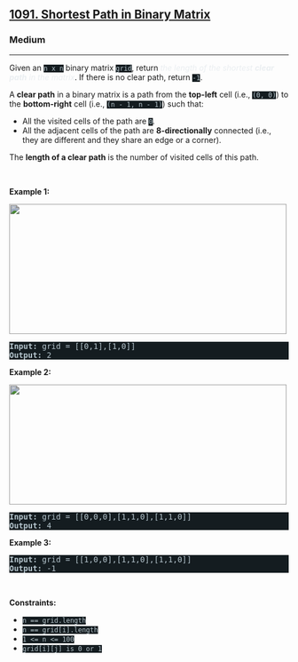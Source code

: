 <h2><a href="https://leetcode.com/problems/shortest-path-in-binary-matrix/">1091. Shortest Path in Binary Matrix</a></h2><h3>Medium</h3><hr><div><p>Given an <code style="background-color: rgb(20, 28, 32) !important; color: rgb(183, 198, 205) !important;">n x n</code> binary matrix <code style="background-color: rgb(20, 28, 32) !important; color: rgb(183, 198, 205) !important;">grid</code>, return <em style="color: rgb(234, 238, 241) !important;">the length of the shortest <strong>clear path</strong> in the matrix</em>. If there is no clear path, return <code style="background-color: rgb(20, 28, 32) !important; color: rgb(183, 198, 205) !important;">-1</code>.</p>

<p>A <strong>clear path</strong> in a binary matrix is a path from the <strong>top-left</strong> cell (i.e., <code style="background-color: rgb(20, 28, 32) !important; color: rgb(183, 198, 205) !important;">(0, 0)</code>) to the <strong>bottom-right</strong> cell (i.e., <code style="background-color: rgb(20, 28, 32) !important; color: rgb(183, 198, 205) !important;">(n - 1, n - 1)</code>) such that:</p>

<ul>
	<li>All the visited cells of the path are <code style="background-color: rgb(20, 28, 32) !important; color: rgb(183, 198, 205) !important;">0</code>.</li>
	<li>All the adjacent cells of the path are <strong>8-directionally</strong> connected (i.e., they are different and they share an edge or a corner).</li>
</ul>

<p>The <strong>length of a clear path</strong> is the number of visited cells of this path.</p>

<p>&nbsp;</p>
<p><strong>Example 1:</strong></p>
<img alt="" src="https://assets.leetcode.com/uploads/2021/02/18/example1_1.png" style="width: 500px; height: 234px; filter: saturate(0.9) brightness(0.8); color: rgb(194, 207, 214) !important;">
<pre style="background-color: rgb(20, 28, 32) !important; color: rgb(182, 198, 206) !important;"><strong>Input:</strong> grid = [[0,1],[1,0]]
<strong>Output:</strong> 2
</pre>

<p><strong>Example 2:</strong></p>
<img alt="" src="https://assets.leetcode.com/uploads/2021/02/18/example2_1.png" style="height: 216px; width: 500px; filter: saturate(0.9) brightness(0.8);">
<pre style="background-color: rgb(20, 28, 32) !important; color: rgb(182, 198, 206) !important;"><strong>Input:</strong> grid = [[0,0,0],[1,1,0],[1,1,0]]
<strong>Output:</strong> 4
</pre>

<p><strong>Example 3:</strong></p>

<pre style="background-color: rgb(20, 28, 32) !important; color: rgb(182, 198, 206) !important;"><strong>Input:</strong> grid = [[1,0,0],[1,1,0],[1,1,0]]
<strong>Output:</strong> -1
</pre>

<p>&nbsp;</p>
<p><strong>Constraints:</strong></p>

<ul>
	<li><code style="background-color: rgb(20, 28, 32) !important; color: rgb(183, 198, 205) !important;">n == grid.length</code></li>
	<li><code style="background-color: rgb(20, 28, 32) !important; color: rgb(183, 198, 205) !important;">n == grid[i].length</code></li>
	<li><code style="background-color: rgb(20, 28, 32) !important; color: rgb(183, 198, 205) !important;">1 &lt;= n &lt;= 100</code></li>
	<li><code style="background-color: rgb(20, 28, 32) !important; color: rgb(183, 198, 205) !important;">grid[i][j] is 0 or 1</code></li>
</ul>
</div>